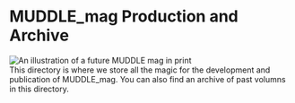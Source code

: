 # MUDDLE_mag Production and Archive
![An illustration of a future MUDDLE mag in print](https://raw.githubusercontent.com/taylorcate/MUDDLE/master/PromotionalMaterials/MuddleMAG_6-25_WithTitle.png)  
  This directory is where we store all the magic for the development and publication of MUDDLE_mag. You can also find an archive of past volumns in this directory.  
